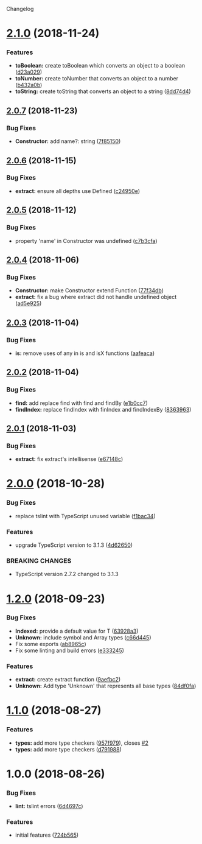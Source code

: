 Changelog

# [2.1.0](https://github.com/Colonise/Utilities/compare/v2.0.7...v2.1.0) (2018-11-24)


### Features

* **toBoolean:** create toBoolean which converts an object to a boolean ([d23a029](https://github.com/Colonise/Utilities/commit/d23a029))
* **toNumber:** create toNumber that converts an object to a number ([b432a0b](https://github.com/Colonise/Utilities/commit/b432a0b))
* **toString:** create toString that converts an object to a string ([8dd74d4](https://github.com/Colonise/Utilities/commit/8dd74d4))

## [2.0.7](https://github.com/Colonise/Utilities/compare/v2.0.6...v2.0.7) (2018-11-23)


### Bug Fixes

* **Constructor:** add name?: string ([7f85150](https://github.com/Colonise/Utilities/commit/7f85150))

## [2.0.6](https://github.com/Colonise/Utilities/compare/v2.0.5...v2.0.6) (2018-11-15)


### Bug Fixes

* **extract:** ensure all depths use Defined ([c24950e](https://github.com/Colonise/Utilities/commit/c24950e))

## [2.0.5](https://github.com/Colonise/Utilities/compare/v2.0.4...v2.0.5) (2018-11-12)


### Bug Fixes

* property 'name' in Constructor was undefined ([c7b3cfa](https://github.com/Colonise/Utilities/commit/c7b3cfa))

## [2.0.4](https://github.com/Colonise/Utilities/compare/v2.0.3...v2.0.4) (2018-11-06)


### Bug Fixes

* **Constructor:**  make Constructor extend Function ([77f34db](https://github.com/Colonise/Utilities/commit/77f34db))
* **extract:** fix a bug where extract did not handle undefined object ([ad5e925](https://github.com/Colonise/Utilities/commit/ad5e925))

## [2.0.3](https://github.com/Colonise/Utilities/compare/v2.0.2...v2.0.3) (2018-11-04)


### Bug Fixes

* **is:** remove uses of any in is and isX functions ([aafeaca](https://github.com/Colonise/Utilities/commit/aafeaca))

## [2.0.2](https://github.com/Colonise/Utilities/compare/v2.0.1...v2.0.2) (2018-11-04)


### Bug Fixes

* **find:** add replace find with find and findBy ([e1b0cc7](https://github.com/Colonise/Utilities/commit/e1b0cc7))
* **findIndex:** replace findIndex with finIndex and findIndexBy ([8363963](https://github.com/Colonise/Utilities/commit/8363963))

## [2.0.1](https://github.com/Colonise/Utilities/compare/v2.0.0...v2.0.1) (2018-11-03)


### Bug Fixes

* **extract:** fix extract's intellisense ([e67148c](https://github.com/Colonise/Utilities/commit/e67148c))

# [2.0.0](https://github.com/Colonise/Utilities/compare/v1.2.0...v2.0.0) (2018-10-28)


### Bug Fixes

* replace tslint with TypeScript unused variable ([f1bac34](https://github.com/Colonise/Utilities/commit/f1bac34))


### Features

* upgrade TypeScript version to 3.1.3 ([4d62650](https://github.com/Colonise/Utilities/commit/4d62650))


### BREAKING CHANGES

* TypeScript version 2.7.2 changed to 3.1.3

# [1.2.0](https://github.com/Colonise/Utilities/compare/v1.1.0...v1.2.0) (2018-09-23)


### Bug Fixes

* **Indexed:** provide a default value for T ([63928a3](https://github.com/Colonise/Utilities/commit/63928a3))
* **Unknown:** include symbol and Array types ([c66d445](https://github.com/Colonise/Utilities/commit/c66d445))
* Fix some exports ([ab8965c](https://github.com/Colonise/Utilities/commit/ab8965c))
* Fix some linting and build errors ([e333245](https://github.com/Colonise/Utilities/commit/e333245))


### Features

* **extract:** create extract function ([9aefbc2](https://github.com/Colonise/Utilities/commit/9aefbc2))
* **Unknown:** Add type 'Unknown' that represents all base types ([84df0fa](https://github.com/Colonise/Utilities/commit/84df0fa))

# [1.1.0](https://github.com/Colonise/Utilities/compare/v1.0.0...v1.1.0) (2018-08-27)


### Features

* **types:** add more type checkers ([957f979](https://github.com/Colonise/Utilities/commit/957f979)), closes [#2](https://github.com/Colonise/Utilities/issues/2)
* **types:** add more type checkers ([d791988](https://github.com/Colonise/Utilities/commit/d791988))

# 1.0.0 (2018-08-26)


### Bug Fixes

* **lint:** tslint errors ([6d4697c](https://github.com/Colonise/Utilities/commit/6d4697c))


### Features

* initial features ([724b565](https://github.com/Colonise/Utilities/commit/724b565))

